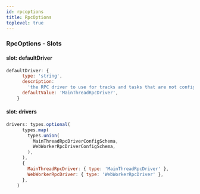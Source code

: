 ```yaml
---
id: rpcoptions
title: RpcOptions
toplevel: true
---
```







### RpcOptions - Slots
#### slot: defaultDriver



```js
defaultDriver: {
      type: 'string',
      description:
        'the RPC driver to use for tracks and tasks that are not configured to use a specific RPC backend',
      defaultValue: 'MainThreadRpcDriver',
    }
```

#### slot: drivers



```js
drivers: types.optional(
      types.map(
        types.union(
          MainThreadRpcDriverConfigSchema,
          WebWorkerRpcDriverConfigSchema,
        ),
      ),
      {
        MainThreadRpcDriver: { type: 'MainThreadRpcDriver' },
        WebWorkerRpcDriver: { type: 'WebWorkerRpcDriver' },
      },
    )
```



 
